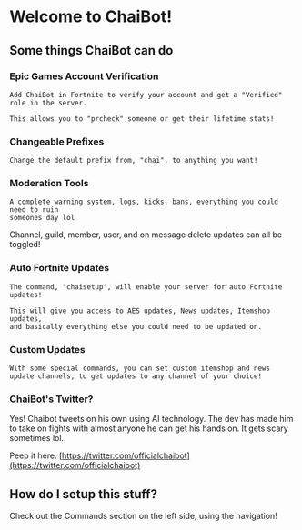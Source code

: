 # Welcome to ChaiBot! 
## Some things ChaiBot can do
### Epic Games Account Verification
    Add ChaiBot in Fortnite to verify your account and get a "Verified" role in the server. 
    
    This allows you to "prcheck" someone or get their lifetime stats!

### Changeable Prefixes
    Change the default prefix from, "chai", to anything you want!
### Moderation Tools
    A complete warning system, logs, kicks, bans, everything you could need to ruin
    someones day lol

Channel, guild, member, user, and on message delete updates can all be toggled!
### Auto Fortnite Updates
    The command, "chaisetup", will enable your server for auto Fortnite updates!
    
    This will give you access to AES updates, News updates, Itemshop updates,
    and basically everything else you could need to be updated on.
### Custom Updates
    With some special commands, you can set custom itemshop and news update channels, to get updates to any channel of your choice!

### ChaiBot's Twitter?
Yes! Chaibot tweets on his own using AI technology. The dev has made him to take on fights with almost anyone he can get his hands on. It gets scary sometimes lol..

Peep it here: [https://twitter.com/officialchaibot](https://twitter.com/officialchaibot)

## How do I setup this stuff?
Check out the Commands section on the left side, using the navigation!
